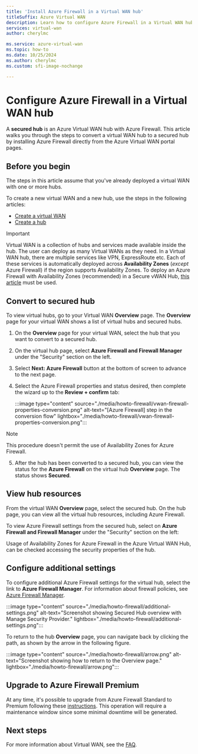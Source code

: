```yaml
---
title: 'Install Azure Firewall in a Virtual WAN hub'
titleSuffix: Azure Virtual WAN
description: Learn how to configure Azure Firewall in a Virtual WAN hub.
services: virtual-wan
author: cherylmc

ms.service: azure-virtual-wan
ms.topic: how-to
ms.date: 10/25/2024
ms.author: cherylmc
ms.custom: sfi-image-nochange

---
```

# Configure Azure Firewall in a Virtual WAN hub

A **secured hub** is an Azure Virtual WAN hub with Azure Firewall. This article walks you through the steps to convert a virtual WAN hub to a secured hub by installing Azure Firewall directly from the Azure Virtual WAN portal pages.

## Before you begin

The steps in this article assume that you've already deployed a virtual WAN with one or more hubs.

To create a new virtual WAN and a new hub, use the steps in the following articles:

* [Create a virtual WAN](virtual-wan-site-to-site-portal.md#openvwan)
* [Create a hub](virtual-wan-site-to-site-portal.md#hub)

> [!IMPORTANT]
> Virtual WAN is a collection of hubs and services made available inside the hub. The user can deploy as many Virtual WANs as they need. In a Virtual WAN hub, there are multiple services like VPN, ExpressRoute etc. Each of these services is automatically deployed across **Availability Zones** (*except* Azure Firewall) if the region supports Availability Zones. To deploy an Azure Firewall with Availability Zones (recommended) in a Secure vWAN Hub, [this article](../firewall-manager/secure-cloud-network.md) must be used. 

## Convert to secured hub

To view virtual hubs, go to your Virtual WAN **Overview** page. The **Overview** page for your virtual WAN shows a list of virtual hubs and secured hubs.

1. On the **Overview** page for your virtual WAN, select the hub that you want to convert to a secured hub.

2. On the virtual hub page, select **Azure Firewall and Firewall Manager** under the "Security" section on the left.

3. Select **Next: Azure Firewall** button at the bottom of screen to advance to the next page.  

4. Select the Azure Firewall properties and status desired, then complete the wizard up to the **Review + confirm** tab:

   :::image type="content" source="./media/howto-firewall/vwan-firewall-properties-conversion.png" alt-text="[Azure Firewall] step in the conversion flow" lightbox="./media/howto-firewall/vwan-firewall-properties-conversion.png":::

> [!NOTE]
> This procedure doesn't permit the use of Availability Zones for Azure Firewall.

5. After the hub has been converted to a secured hub, you can view the status for the **Azure Firewall** on the virtual hub **Overview** page. The status shows **Secured**.

## View hub resources

From the virtual WAN **Overview** page, select the secured hub. On the hub page, you can view all the virtual hub resources, including Azure Firewall.

To view Azure Firewall settings from the secured hub, select on **Azure Firewall and Firewall Manager** under the "Security" section on the left:

Usage of Availability Zones for Azure Firewall in the Azure Virtual WAN Hub, can be checked accessing the security properties of the hub.


## Configure additional settings

To configure additional Azure Firewall settings for the virtual hub, select the link to **Azure Firewall Manager**. For information about firewall policies, see [Azure Firewall Manager](../firewall-manager/secure-cloud-network.md#create-a-firewall-policy-and-secure-your-hub).

:::image type="content" source="./media/howto-firewall/additional-settings.png" alt-text="Screenshot showing Secured Hub overview with Manage Security Provider." lightbox="./media/howto-firewall/additional-settings.png":::

To return to the hub **Overview** page, you can navigate back by clicking the path, as shown by the arrow in the following figure.

:::image type="content" source="./media/howto-firewall/arrow.png" alt-text="Screenshot showing how to return to the Overview page." lightbox="./media/howto-firewall/arrow.png":::

## Upgrade to Azure Firewall Premium
At any time, it's possible to upgrade from Azure Firewall Standard to Premium following these [instructions](../firewall/premium-migrate.md#migrate-a-secure-hub-firewall). This operation will require a maintenance window since some minimal downtime will be generated. 

## Next steps

For more information about Virtual WAN, see the [FAQ](virtual-wan-faq.md).